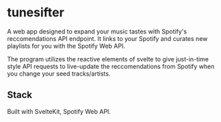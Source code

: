 # tunesifter
A web app designed to expand your music tastes with Spotify's reccomendations API endpoint. 
It links to your Spotify and curates new playlists for you with the Spotify Web API.

The program utilizes the reactive elements of svelte to give just-in-time style API requests to live-update the reccomendations from Spotify when you change your seed tracks/artists. 

## Stack
Built with SvelteKit, Spotify Web API.